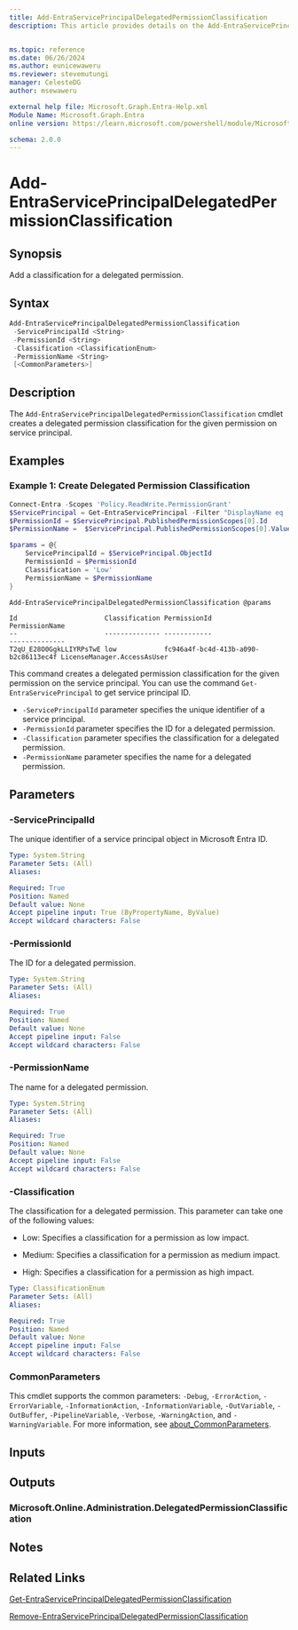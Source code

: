 ```yaml
---
title: Add-EntraServicePrincipalDelegatedPermissionClassification
description: This article provides details on the Add-EntraServicePrincipalDelegatedPermissionClassification command.


ms.topic: reference
ms.date: 06/26/2024
ms.author: eunicewaweru
ms.reviewer: stevemutungi
manager: CelesteDG
author: msewaweru

external help file: Microsoft.Graph.Entra-Help.xml
Module Name: Microsoft.Graph.Entra
online version: https://learn.microsoft.com/powershell/module/Microsoft.Graph.Entra/Add-EntraServicePrincipalDelegatedPermissionClassification

schema: 2.0.0
---
```


# Add-EntraServicePrincipalDelegatedPermissionClassification

## Synopsis

Add a classification for a delegated permission.

## Syntax

```powershell
Add-EntraServicePrincipalDelegatedPermissionClassification
 -ServicePrincipalId <String>
 -PermissionId <String>
 -Classification <ClassificationEnum>
 -PermissionName <String>
 [<CommonParameters>]
```

## Description

The `Add-EntraServicePrincipalDelegatedPermissionClassification` cmdlet creates a delegated permission classification for the given permission on service principal.

## Examples

### Example 1: Create Delegated Permission Classification

```powershell
Connect-Entra -Scopes 'Policy.ReadWrite.PermissionGrant'
$ServicePrincipal = Get-EntraServicePrincipal -Filter "DisplayName eq '<service-principal-display-name>'"
$PermissionId = $ServicePrincipal.PublishedPermissionScopes[0].Id
$PermissionName =  $ServicePrincipal.PublishedPermissionScopes[0].Value

$params = @{
    ServicePrincipalId = $ServicePrincipal.ObjectId
    PermissionId = $PermissionId
    Classification = 'Low'
    PermissionName = $PermissionName
}

Add-EntraServicePrincipalDelegatedPermissionClassification @params
```

```Output
Id                      Classification PermissionId                         PermissionName
--                      -------------- ------------                         --------------
T2qU_E28O0GgkLLIYRPsTwE low            fc946a4f-bc4d-413b-a090-b2c86113ec4f LicenseManager.AccessAsUser
```

This command creates a delegated permission classification for the given permission on the service principal. You can use the command `Get-EntraServicePrincipal` to get service principal ID.

- `-ServicePrincipalId` parameter specifies the unique identifier of a service principal.
- `-PermissionId` parameter specifies the ID for a delegated permission.
- `-Classification` parameter specifies the classification for a delegated permission.
- `-PermissionName` parameter specifies the name for a delegated permission.

## Parameters

### -ServicePrincipalId

The unique identifier of a service principal object in Microsoft Entra ID.

```yaml
Type: System.String
Parameter Sets: (All)
Aliases:

Required: True
Position: Named
Default value: None
Accept pipeline input: True (ByPropertyName, ByValue)
Accept wildcard characters: False
```

### -PermissionId

The ID for a delegated permission.

```yaml
Type: System.String
Parameter Sets: (All)
Aliases:

Required: True
Position: Named
Default value: None
Accept pipeline input: False
Accept wildcard characters: False
```

### -PermissionName

The name for a delegated permission.

```yaml
Type: System.String
Parameter Sets: (All)
Aliases:

Required: True
Position: Named
Default value: None
Accept pipeline input: False
Accept wildcard characters: False
```

### -Classification

The classification for a delegated permission.
This parameter can take one of the following values:

- Low: Specifies a classification for a permission as low impact.

- Medium: Specifies a classification for a permission as medium impact.

- High: Specifies a classification for a permission as high impact.

```yaml
Type: ClassificationEnum
Parameter Sets: (All)
Aliases:

Required: True
Position: Named
Default value: None
Accept pipeline input: False
Accept wildcard characters: False
```

### CommonParameters

This cmdlet supports the common parameters: `-Debug`, `-ErrorAction`, `-ErrorVariable`, `-InformationAction`, `-InformationVariable`, `-OutVariable`, `-OutBuffer`, `-PipelineVariable`, `-Verbose`, `-WarningAction`, and `-WarningVariable`. For more information, see [about_CommonParameters](https://go.microsoft.com/fwlink/?LinkID=113216).

## Inputs

## Outputs

### Microsoft.Online.Administration.DelegatedPermissionClassification

## Notes

## Related Links

[Get-EntraServicePrincipalDelegatedPermissionClassification](Get-EntraServicePrincipalDelegatedPermissionClassification.md)

[Remove-EntraServicePrincipalDelegatedPermissionClassification](Remove-EntraServicePrincipalDelegatedPermissionClassification.md)
